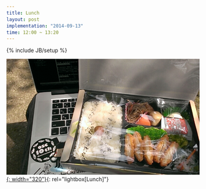 ```yaml
---
title: Lunch
layout: post
implementation: "2014-09-13"
time: 12:00 ~ 13:20
---
```


{% include JB/setup %}

[![Lunch](/assets/images/Lunch.jpg){: width="320"}](/assets/images/Lunch.jpg "Lunch"){: rel="lightbox[Lunch]"}

